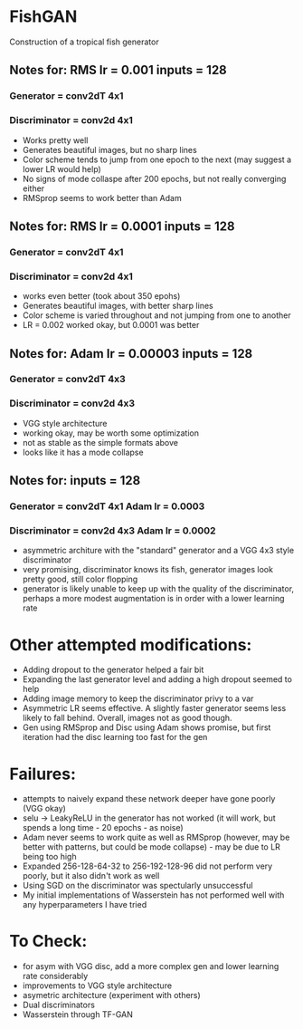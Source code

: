 # FishGAN
Construction of a tropical fish generator



## Notes for: RMS lr = 0.001 inputs = 128 
### Generator = conv2dT 4x1 
### Discriminator = conv2d 4x1
- Works pretty well
- Generates beautiful images, but no sharp lines
- Color scheme tends to jump from one epoch to the next (may suggest a lower LR would help)
- No signs of mode collaspe after 200 epochs, but not really converging either
- RMSprop seems to work better than Adam

## Notes for: RMS lr = 0.0001 inputs = 128 
### Generator = conv2dT 4x1 
### Discriminator = conv2d 4x1
- works even better (took about 350 epohs)
- Generates beautiful images, with better sharp lines
- Color scheme is varied throughout and not jumping from one to another
- LR = 0.002 worked okay, but 0.0001 was better

## Notes for: Adam lr = 0.00003 inputs = 128 
### Generator = conv2dT 4x3
### Discriminator = conv2d 4x3
- VGG style architecture
- working okay, may be worth some optimization
- not as stable as the simple formats above
- looks like it has a mode collapse

## Notes for:  inputs = 128 
### Generator = conv2dT 4x1 Adam lr = 0.0003
### Discriminator = conv2d 4x3 Adam lr = 0.0002
- asymmetric architure with the "standard" generator and a VGG 4x3 style discriminator
- very promising, discriminator knows its fish, generator images look pretty good, still color flopping
- generator is likely unable to keep up with the quality of the discriminator, perhaps a more modest augmentation is in order with a lower learning rate

# Other attempted modifications:
- Adding dropout to the generator helped a fair bit
- Expanding the last generator level and adding a high dropout seemed to help
- Adding image memory to keep the discriminator privy to a var
- Asymmetric LR seems effective. A slightly faster generator seems less likely to fall behind. Overall, images not as good though.
- Gen using RMSprop and Disc using Adam shows promise, but first iteration had the disc learning too fast for the gen

# Failures:
- attempts to naively expand these network deeper have gone poorly (VGG okay)
- selu -> LeakyReLU in the generator has not worked (it will work, but spends a long time - 20 epochs - as noise)
- Adam never seems to work quite as well as RMSprop (however, may be better with patterns, but could be mode collapse) - may be due to LR being too high
- Expanded 256-128-64-32 to 256-192-128-96 did not perform very poorly, but it also didn't work as well
- Using SGD on the discriminator was spectularly unsuccessful
- My initial implementations of Wasserstein has not performed well with any hyperparameters I have tried

# To Check:
- for asym with VGG disc, add a more complex gen and lower learning rate considerably
- improvements to VGG style architecture
- asymetric architecture (experiment with others)
- Dual discriminators
- Wasserstein through TF-GAN
